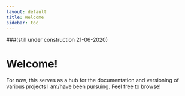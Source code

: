 ```yaml
---
layout: default
title: Welcome
sidebar: toc
---
```

###(still under construction 21-06-2020)
# Welcome!

For now, this serves as a hub for the documentation and versioning of various projects I am/have been pursuing. Feel free to browse!


